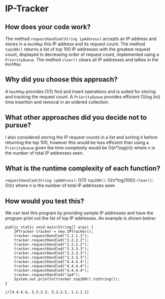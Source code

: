 # IP-Tracker

## How does your code work?
The method `requestHandled(String ipAddress)` accepts an IP address and stores in a `HashMap` this IP address and its request count.
The method `top100()` returns a list of top 100 IP addresses with the greatest request count, displayed in decreasing order of request count, implemented using a `PriorityQueue`.
The method `clear()` clears all IP addresses and tallies in the `HashMap`

## Why did you choose this approach?
A `HashMap` provides O(1) find and insert operations and is suited for storing and tracking the request count.
A `PriorityQueue` provides efficient O(log (n)) time insertion and removal in an ordered collection.

## What other approaches did you decide not to pursue?
I also considered storing the IP request counts in a list and sorting it before returning the top 100, however this would be less efficient than using a `PriorityQueue` given the time complexity would be O(n*\log(n)) where n is the number of total IP addresses seen.

## What is the runtime complexity of each function?
`requestHandled(String ipAddress)`: O(1)
`top100()`: O(n\*log(100))
`clear()`: O(n)
where n is the number of total IP addresses seen

## How would you test this?
We can test this program by providing sample IP addresses and have the program print out the list of top IP addresses. An example is shown below:
	
	public static void main(String[] args) {
		IPTracker tracker = new IPTracker();
		tracker.requestHandled("1.1.1.1");
		tracker.requestHandled("2.2.2.2");
		tracker.requestHandled("2.2.2.2");
		tracker.requestHandled("3.3.3.3");
		tracker.requestHandled("3.3.3.3");
		tracker.requestHandled("3.3.3.3");
		tracker.requestHandled("4.4.4.4");
		tracker.requestHandled("4.4.4.4");
		tracker.requestHandled("4.4.4.4");
		tracker.requestHandled("ip4");
		System.out.println(tracker.top100().toString());
	}
  `//[4.4.4.4, 3.3.3.3, 2.2.2.2, 1.1.1.1]`
